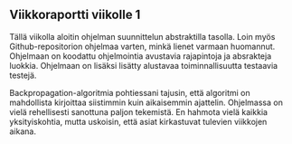## Viikkoraportti viikolle 1


Tällä viikolla aloitin ohjelman suunnittelun abstraktilla tasolla. Loin myös Github-repositorion ohjelmaa varten, minkä lienet varmaan huomannut.
Ohjelmaan on koodattu ohjelmointia avustavia rajapintoja ja absrakteja luokkia. Ohjelmaan on lisäksi lisätty alustavaa toiminnallisuutta testaavia testejä.

Backpropagation-algoritmia pohtiessani tajusin, että algoritmi on mahdollista kirjoittaa siistimmin kuin aikaisemmin ajattelin.
Ohjelmassa on vielä rehellisesti sanottuna paljon tekemistä. En hahmota vielä kaikkia yksityiskohtia, mutta uskoisin, että asiat kirkastuvat tulevien viikkojen aikana.
